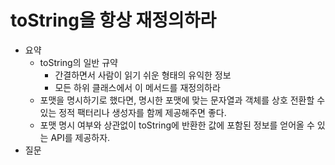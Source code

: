 # toString을 항상 재정의하라

- 요약
  - toString의 일반 규약
    - 간결하면서 사람이 읽기 쉬운 형태의 유익한 정보
    - 모든 하위 클래스에서 이 메서드를 재정의하라
  - 포맷을 명시하기로 했다면, 명시한 포맷에 맞는 문자열과 객체를 상호 전환할 수 있는 정적 팩터리나 생성자를 함께 제공해주면 좋다.
  - 포맷 명시 여부와 상관없이 toString에 반환한 값에 포함된 정보를 얻어올 수 있는 API를 제공하자.
- 질문